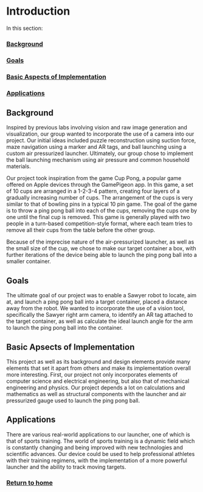 # Introduction

In this section:
### [Background](#background)
### [Goals](#goals)
### [Basic Aspects of Implementation](#basic-aspects-of-implementation)
### [Applications](#applications)

## Background

Inspired by previous labs involving vision and raw image generation and visualization, our group wanted to incorporate the use of a camera into our project. Our initial ideas included puzzle reconstruction using suction force, maze navigation using a marker and AR tags, and ball launching using a custom air pressurized launcher. Ultimately, our group chose to implement the ball launching mechanism using air pressure and common household materials.

Our project took inspiration from the game Cup Pong, a popular game offered on Apple devices through the GamePigeon app. In this game, a set of 10 cups are arranged in a 1-2-3-4 pattern, creating four layers of a gradually increasing number of cups. The arrangement of the cups is very similar to that of bowling pins in a typical 10 pin game. The goal of the game is to throw a ping pong ball into each of the cups, removing the cups one by one until the final cup is removed. This game is generally played with two people in a turn-based competition-style format, where each team tries to remove all their cups from the table before the other group.

Because of the imprecise nature of the air-pressurized launcher, as well as the small size of the cup, we chose to make our target container a box, with further iterations of the device being able to launch the ping pong ball into a smaller container.

## Goals

The ultimate goal of our project was to enable a Sawyer robot to locate, aim at, and launch a ping pong ball into a target container, placed a distance away from the robot. We wanted to incorporate the use of a vision tool, specifically the Sawyer right arm camera, to identify an AR tag attached to the target container, as well as calculate the ideal launch angle for the arm to launch the ping pong ball into the container.

## Basic Apsects of Implementation

This project as well as its background and design elements provide many elements that set it apart from others and make its implementation overall more interesting. First, our project not only incorporates elements of computer science and electrical engineering, but also that of mechanical engineering and physics. Our project depends a lot on calculations and mathematics as well as structural components with the launcher and air pressurized gauge used to launch the ping pong ball.

## Applications

There are various real-world applications to our launcher, one of which is that of sports training. The world of sports training is a dynamic field which is constantly changing and being improved with new technologies and scientific advances. Our device could be used to help professional athletes with their training regimens, with the implementation of a more powerful launcher and the ability to track moving targets.

### [Return to home](index.md)
